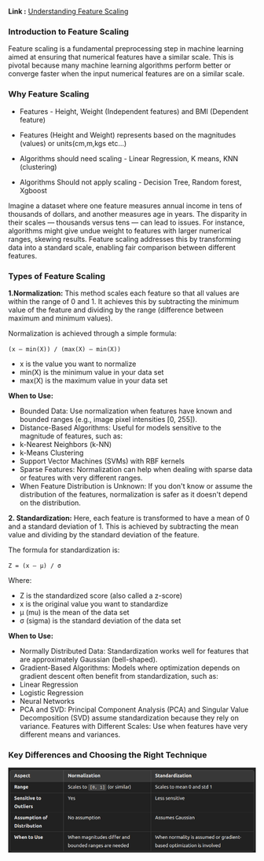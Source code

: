 **Link :** [Understanding Feature Scaling](https://medium.com/@punya8147_26846/understanding-feature-scaling-in-machine-learning-fe2ea8933b66)

### Introduction to Feature Scaling

Feature scaling is a fundamental preprocessing step in machine learning aimed at ensuring that numerical features have a similar scale. This is pivotal because many machine learning algorithms perform better or converge faster when the input numerical features are on a similar scale.

### Why Feature Scaling

- Features - Height, Weight (Independent features) and BMI (Dependent feature)

- Features (Height and Weight) represents based on the magnitudes (values) or units(cm,m,kgs etc...)

- Algorithms should need scaling - Linear Regression, K means, KNN (clustering)

- Algorithms Should not apply scaling - Decision Tree, Random forest, Xgboost

Imagine a dataset where one feature measures annual income in tens of thousands of dollars, and another measures age in years. The disparity in their scales — thousands versus tens — can lead to issues. For instance, algorithms might give undue weight to features with larger numerical ranges, skewing results. Feature scaling addresses this by transforming data into a standard scale, enabling fair comparison between different features.

### Types of Feature Scaling

**1.Normalization:** This method scales each feature so that all values are within the range of 0 and 1. It achieves this by subtracting the minimum value of the feature and dividing by the range (difference between maximum and minimum values).

Normalization is achieved through a simple formula:

`(x — min(X)) / (max(X) — min(X))`

- x is the value you want to normalize
- min(X) is the minimum value in your data set
- max(X) is the maximum value in your data set

**When to Use:**

- Bounded Data: Use normalization when features have known and bounded ranges (e.g., image pixel intensities [0, 255]).
- Distance-Based Algorithms: Useful for models sensitive to the magnitude of features, such as:
- k-Nearest Neighbors (k-NN)
- k-Means Clustering
- Support Vector Machines (SVMs) with RBF kernels
- Sparse Features: Normalization can help when dealing with sparse data or features with very different ranges.
- When Feature Distribution is Unknown: If you don't know or assume the distribution of the features, normalization is safer as it doesn't depend on the distribution.

**2. Standardization:** Here, each feature is transformed to have a mean of 0 and a standard deviation of 1. This is achieved by subtracting the mean value and dividing by the standard deviation of the feature.

The formula for standardization is:

`Z = (x — μ) / σ`

Where:

- Z is the standardized score (also called a z-score)
- x is the original value you want to standardize
- μ (mu) is the mean of the data set
- σ (sigma) is the standard deviation of the data set

**When to Use:**

- Normally Distributed Data: Standardization works well for features that are approximately Gaussian (bell-shaped).
- Gradient-Based Algorithms: Models where optimization depends on gradient descent often benefit from standardization, such as:
- Linear Regression
- Logistic Regression
- Neural Networks
- PCA and SVD: Principal Component Analysis (PCA) and Singular Value Decomposition (SVD) assume standardization because they rely on variance.
  Features with Different Scales: Use when features have very different means and variances.

### Key Differences and Choosing the Right Technique

![Key Differences](image.png)
